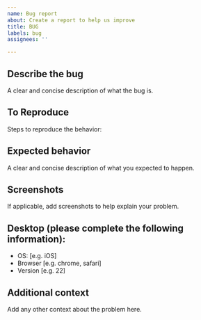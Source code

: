 ```yaml
---
name: Bug report
about: Create a report to help us improve
title: BUG
labels: bug
assignees: ''

---
```


## **Describe the bug**
A clear and concise description of what the bug is.

## **To Reproduce**
Steps to reproduce the behavior:

## **Expected behavior**
A clear and concise description of what you expected to happen.

## **Screenshots**
If applicable, add screenshots to help explain your problem.

## **Desktop (please complete the following information):**
 - OS: [e.g. iOS]
 - Browser [e.g. chrome, safari]
 - Version [e.g. 22]

## **Additional context**
Add any other context about the problem here.
